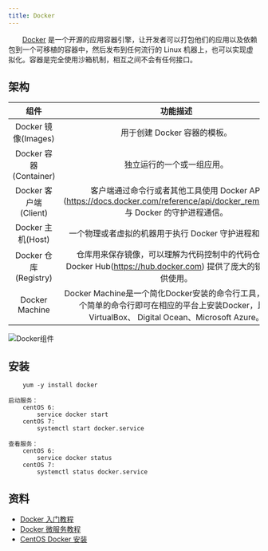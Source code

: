 ```yaml
---
title: Docker
---
```


　　[Docker](https://baike.baidu.com/item/Docker) 是一个开源的应用容器引擎，让开发者可以打包他们的应用以及依赖包到一个可移植的容器中，然后发布到任何流行的 Linux 机器上，也可以实现虚拟化。容器是完全使用沙箱机制，相互之间不会有任何接口。


## 架构

|     组件	|   功能描述  | 
| :--------: | :--------:|
| Docker 镜像(Images)	   |   用于创建 Docker 容器的模板。 |
| Docker 容器(Container)	   |   独立运行的一个或一组应用。 |
| Docker 客户端(Client)	   |   客户端通过命令行或者其他工具使用 Docker API (https://docs.docker.com/reference/api/docker_remote_api) 与 Docker 的守护进程通信。 |
| Docker 主机(Host)	   |   一个物理或者虚拟的机器用于执行 Docker 守护进程和容器。 |
| Docker 仓库(Registry)	   |   仓库用来保存镜像，可以理解为代码控制中的代码仓库。<br/>Docker Hub(https://hub.docker.com) 提供了庞大的镜像集合供使用。 |
| Docker Machine	   |   Docker Machine是一个简化Docker安装的命令行工具，通过一个简单的命令行即可在相应的平台上安装Docker，比如VirtualBox、 Digital Ocean、Microsoft Azure。 |


![Docker组件](http://www.runoob.com/wp-content/uploads/2016/04/576507-docker1.png)


## 安装

```
	yum -y install docker

启动服务：
	centOS 6: 
		service docker start
	centOS 7:
		systemctl start docker.service

查看服务：
	centOS 6: 
		service docker status
	centOS 7:
		systemctl status docker.service

```


## 资料

- [Docker 入门教程](http://www.ruanyifeng.com/blog/2018/02/docker-tutorial.html)
- [Docker 微服务教程](http://www.ruanyifeng.com/blog/2018/02/docker-wordpress-tutorial.html)
- [CentOS Docker 安装](http://www.runoob.com/docker/centos-docker-install.html)
